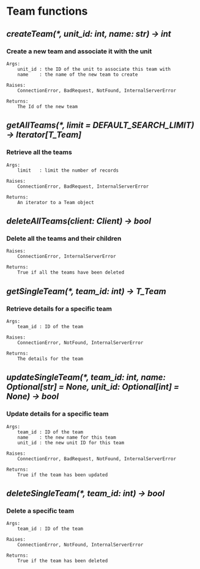 # Team functions

## _createTeam(*, unit_id: int, name: str) -> int_
### **Create a new team and associate it with the unit**

    Args:
        unit_id : the ID of the unit to associate this team with
        name    : the name of the new team to create

    Raises:
        ConnectionError, BadRequest, NotFound, InternalServerError

    Returns:
        The Id of the new team

## _getAllTeams(*, limit = DEFAULT_SEARCH_LIMIT) -> Iterator[T_Team]_
### **Retrieve all the teams**

    Args:
        limit   : limit the number of records

    Raises:
        ConnectionError, BadRequest, InternalServerError

    Returns:
        An iterator to a Team object

## _deleteAllTeams(client: Client) -> bool_
### **Delete all the teams and their children**

    Raises:
        ConnectionError, InternalServerError

    Returns:
        True if all the teams have been deleted

## _getSingleTeam(*, team_id: int) -> T_Team_
### **Retrieve details for a specific team**

    Args:
        team_id : ID of the team

    Raises:
        ConnectionError, NotFound, InternalServerError

    Returns:
        The details for the team

## _updateSingleTeam(*, team_id: int, name: Optional[str] = None, unit_id: Optional[int] = None) -> bool_
### **Update details for a specific team**

    Args:
        team_id : ID of the team
        name    : the new name for this team
        unit_id : the new unit ID for this team

    Raises:
        ConnectionError, BadRequest, NotFound, InternalServerError

    Returns:
        True if the team has been updated

## _deleteSingleTeam(*, team_id: int) -> bool_
### **Delete a specific team**

    Args:
        team_id : ID of the team

    Raises:
        ConnectionError, NotFound, InternalServerError

    Returns:
        True if the team has been deleted
